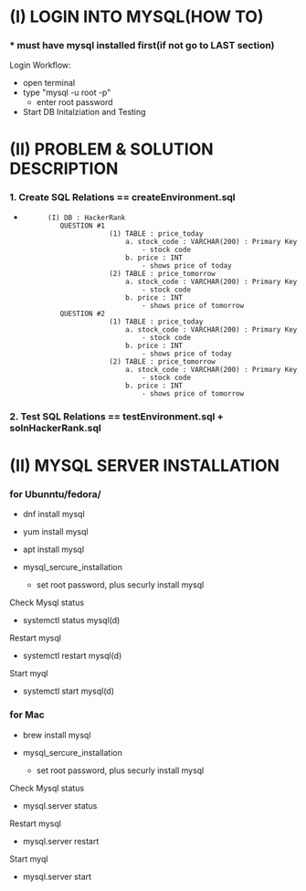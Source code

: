 # (I) LOGIN INTO MYSQL(HOW TO)
### * must have mysql installed first(if not go to LAST section)
Login Workflow:

- open terminal
- type "mysql -u root -p" 
    - enter root password
- Start DB Initalziation and Testing


# (II) PROBLEM & SOLUTION DESCRIPTION
### 1.  Create SQL Relations == createEnvironment.sql
-           (I) DB : HackerRank
               QUESTION #1
                           (1) TABLE : price_today
                               a. stock_code : VARCHAR(200) : Primary Key
                                   - stock code
                               b. price : INT
                                   - shows price of today
                           (2) TABLE : price_tomorrow
                               a. stock_code : VARCHAR(200) : Primary Key
                                   - stock code
                               b. price : INT
                                   - shows price of tomorrow
               QUESTION #2
                           (1) TABLE : price_today
                               a. stock_code : VARCHAR(200) : Primary Key
                                   - stock code
                               b. price : INT
                                   - shows price of today
                           (2) TABLE : price_tomorrow
                               a. stock_code : VARCHAR(200) : Primary Key
                                   - stock code
                               b. price : INT
                                   - shows price of tomorrow
### 2. Test SQL Relations == testEnvironment.sql + solnHackerRank.sql


# (II) MYSQL SERVER INSTALLATION

### for Ubunntu/fedora/
- dnf install mysql
- yum install mysql
- apt install mysql

- mysql_sercure_installation
    - set root password, plus securly install mysql

Check Mysql status
- systemctl status mysql(d)

Restart mysql
- systemctl restart mysql(d)

Start myql
- systemctl start mysql(d)


### for Mac
- brew install mysql

- mysql_sercure_installation
   - set root password, plus securly install mysql

Check Mysql status
- mysql.server status

Restart mysql
- mysql.server restart

Start myql
- mysql.server start

